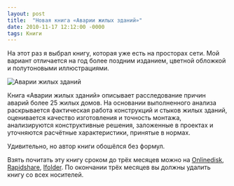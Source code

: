 ```yaml
---
layout: post
title:  "Новая книга «Аварии жилых зданий»"
date: 2010-11-17 12:12:00 -0000
tags: Книги
---
```


На этот раз я выбрал книгу, которая уже есть на просторах сети. Мой вариант отличается на год более поздним изданием, цветной обложкой и полутоновыми иллюстрациями. 

<img src="http://2nature.me/files/AvariiZdanii.jpg" alt="Аварии жилых зданий" />

Книга «Аварии жилых зданий» описывает расследование причин аварий более 25 жилых домов. На основании выполненного анализа раскрывается фактическая работа конструкций и стыков жилых зданий, оценивается качество изготовления и точность монтажа, анализируются конструктивные решения, заложенные в проектах и уточняются расчётные характеристики, принятые в нормах.

Удивительно, но автор книги обошёлся без формул.

Взять почитать эту книгу сроком до трёх месяцев можно на <a href="http://www.onlinedisk.ru/file/553925/">Onlinedisk</a>, <a href="http://rapidshare.com/files/431315966/B.V.Senderov._Avarii_zhilyx_zdanij__1992__ru__T__K__600dpi__216s_.zip">Rapidshare</a>, <a href="http://infanata.ifolder.ru/20313180">Ifolder</a>. По окончании трёх месяцев вы должны удалить книгу со всех носителей.